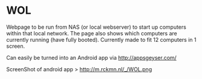 WOL
===

Webpage to be run from NAS (or local webserver) to start up computers within that local network.
The page also shows which computers are currently running (have fully booted).
Currently made to fit 12 computers in 1 screen.

Can easily be turned into an Android app via http://appsgeyser.com/


ScreenShot of android app > http://m.rckmn.nl/_/WOL.png
